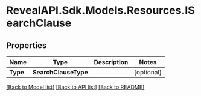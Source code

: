 # RevealAPI.Sdk.Models.Resources.ISearchClause
## Properties

Name | Type | Description | Notes
------------ | ------------- | ------------- | -------------
**Type** | **SearchClauseType** |  | [optional] 

[[Back to Model list]](../README.md#documentation-for-models) [[Back to API list]](../README.md#documentation-for-api-endpoints) [[Back to README]](../README.md)

